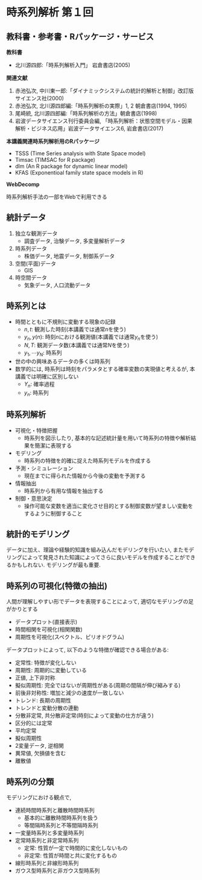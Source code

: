 # 時系列解析 第１回

## 教科書・参考書・Rパッケージ・サービス

**教科書**
- 北川源四郎:「時系列解析入門」 岩倉書店(2005)

**関連文献**
1. 赤池弘次, 中川東一郎:「ダイナミックシステムの統計的解析と制御」改訂版 サイエンス社(2000)
2. 赤池弘次, 北川源四郎編:「時系列解析の実際」1, 2 朝倉書店(1994, 1995)
3. 尾崎統, 北川源四郎編:「時系列解析の方法」朝倉書店(1998)
4. 岩波データサイエンス刊行委員会編, 「時系列解析：状態空間モデル・因果解析・ビジネス応用」岩波データサイエンス6, 岩倉書店(2017)

**本講義関連時系列解析用のRパッケージ**
- TSSS (Time Series analysis with State Space model)
- Timsac (TIMSAC for R package)
- dlm (An R package for dynamic linear model)
- KFAS (Exponentioal family state space models in R)

**WebDecomp**

時系列解析手法の一部をWebで利用できる

## 統計データ

1. 独立な観測データ
    - 調査データ, 治験データ, 多変量解析データ
2. 時系列データ
    - 株価データ, 地震データ, 制御系データ
3. 空間(平面)データ
    - GIS
4. 時空間データ
    - 気象データ, 人口流動データ

## 時系列とは
- 時間とともに不規則に変動する現象の記録
    - $n, t$: 観測した時刻(本講義では通常$n$を使う)
    - $y_n, y(n)$: 時刻$n$における観測値(本講義では通常$y_n$を使う)
    - $N, T$: 観測データ数(本講義では通常$N$を使う)
    - $y_1, \cdots y_N$: 時系列
- 世の中の興味あるデータの多くは時系列
- 数学的には, 時系列は時刻をパラメタとする確率変数の実現値と考えるが, 本講義では明確に区別しない
    - $Y_n$: 確率過程
    - $y_n$: 時系列

## 時系列解析
- 可視化・特徴把握
    - 時系列を図示したり, 基本的な記述統計量を用いて時系列の特徴や解析結果を簡潔に表現する
- モデリング
    - 時系列の特徴を的確に捉えた時系列モデルを作成する
- 予測・シミュレーション
    - 現在までに得られた情報から今後の変動を予測する
- 情報抽出
    - 時系列から有用な情報を抽出する
- 制御・意思決定
    - 操作可能な変数を適当に変化させ目的とする制御変数が望ましい変動をするように制御すること

## 統計的モデリング
データに加え、理論や経験的知識を組み込んだモデリングを行いたい, またモデリングによって発見された知識によってさらに良いモデルを作成することができるかもしれない. モデリングが最も重要.

## 時系列の可視化(特徴の抽出)

人間が理解しやすい形でデータを表現することによって, 適切なモデリングの足がかりとする

- データプロット(直接表示)
- 時間相関を可視化(相関関数)
- 周期性を可視化(スペクトル、ピリオドグラム)

データプロットによって, 以下のような特徴が確認できる場合がある:
- 定常性: 特徴が変化しない
- 周期性: 周期的に変動している
- 正値, 上下非対称
- 擬似周期性: 完全ではないが周期性がある(周期の間隔が伸び縮みする)
- 前後非対称性: 増加と減少の速度が一致しない
- トレンド: 長期の周期性
- トレンドと変動分散の連動
- 分散非定常, 共分散非定常(時刻によって変動の仕方が違う)
- 区分的には定常
- 平均定常
- 擬似周期性
- 2変量データ, 逆相関
- 異常値, 欠損値を含む
- 離散値

## 時系列の分類
モデリングにおける観点で,

- 連続時間時系列と離散時間時系列
    - 基本的に離散時間時系列を扱う
    - 等間隔時系列と不等間隔時系列
- 一変量時系列と多変量時系列
- 定常時系列と非定常時系列
    - 定常: 性質が一定で時間的に変化しないもの
    - 非定常: 性質が時間と共に変化するもの
- 線形時系列と非線形時系列
- ガウス型時系列と非ガウス型時系列